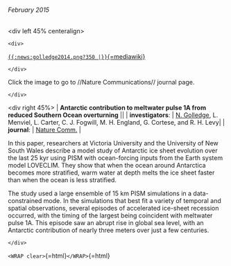 ###### February 2015

\<div left 45% centeralign\>

```{=html}
<div>
```
[`{{:news:golledge2014.png?350 |}}`{=mediawiki}](http://www.nature.com/ncomms/2014/140929/ncomms6107/full/ncomms6107.html)

```{=html}
</div>
```
Click the image to go to //Nature Communications// journal page.

```{=html}
</div>
```
\<div right 45%\> \| **Antarctic contribution to meltwater pulse 1A
from reduced Southern Ocean overturning** \|\| \|
**investigators**: \| [N.
Golledge](http://www.victoria.ac.nz/antarctic/about/staff/nick-golledge),
L. Menviel, L. Carter, C. J. Fogwill, M. H. England, G. Cortese, and R.
H. Levy\| \| **journal**: \| [Nature
Comm.](http://www.nature.com/naturecommunications) \|

In this paper, researchers at Victoria University and the University of
New South Wales describe a model study of Antarctic ice sheet evolution
over the last 25 kyr using PISM with ocean-forcing inputs from the Earth
system model LOVECLIM. They show that when the ocean around Antarctica
becomes more stratified, warm water at depth melts the ice sheet faster
than when the ocean is less stratified.

The study used a large ensemble of 15 km PISM simulations in a
data-constrained mode. In the simulations that best fit a variety of
temporal and spatial observations, several episodes of accelerated
ice-sheet recession occurred, with the timing of the largest being
coincident with meltwater pulse 1A. This episode saw an abrupt rise in
global sea level, with an Antarctic contribution of nearly three meters
over just a few centuries.

```{=html}
</div>
```
`<WRAP clear>`{=html}`</WRAP>`{=html}
